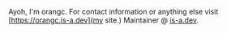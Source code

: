 Ayoh, I'm orangc. 
For contact information or anything else visit [https://orangc.is-a.dev](my site.)
Maintainer @ [is-a.dev](https://is-a.dev).
